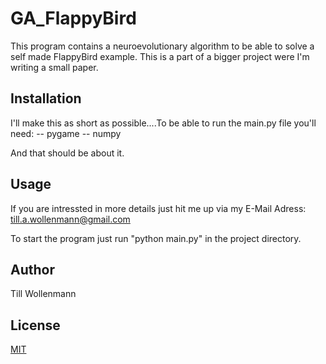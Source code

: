 # GA_FlappyBird

This program contains a neuroevolutionary algorithm to be able to solve a self made FlappyBird example.
This is a part of a bigger project were I'm writing a small paper. 

## Installation

I'll make this as short as possible....To be able to run the main.py file you'll need:
-- pygame
-- numpy

And that should be about it.

## Usage

If you are intressted in more details just hit me up via my E-Mail Adress: till.a.wollenmann@gmail.com

To start the program just run "python main.py" in the project directory. 

## Author
Till Wollenmann

## License
[MIT](https://choosealicense.com/licenses/mit/)
